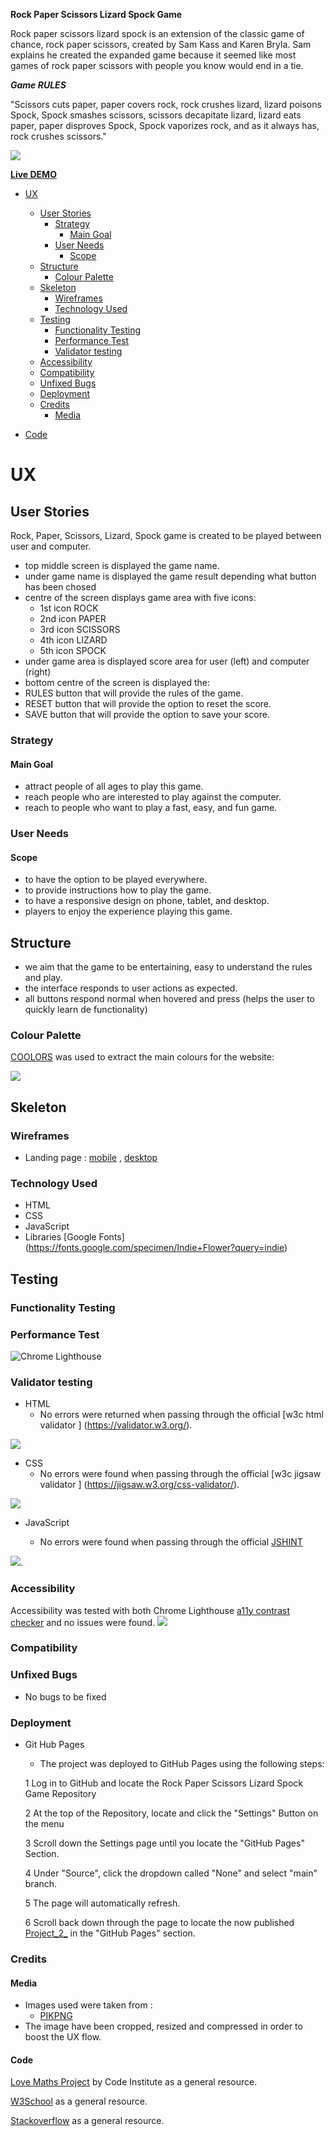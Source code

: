 **Rock Paper Scissors Lizard Spock Game**

Rock paper scissors lizard spock is an extension of the classic game of chance, rock paper scissors, created by Sam Kass and Karen Bryla. Sam explains he created the expanded game because it seemed like most games of rock paper scissors with people you know would end in a tie.


***Game RULES***


"Scissors cuts paper, paper covers rock, rock crushes lizard, lizard poisons Spock, Spock smashes scissors, scissors decapitate lizard, lizard eats paper, paper disproves Spock, Spock vaporizes rock, and as it always has, rock crushes scissors."

 ![](assets/images/preview.png)


**[Live DEMO]( http://stefancucuta.github.io/Project_2_/)**


- [UX](#ux) 
  - [User Stories](#user-stories)
    - [Strategy](#strategy)
      - [Main Goal](#main-goal)
    - [User Needs](#user-needs)
      - [Scope](#scope)
  - [Structure](#structure)
      - [Colour Palette](#colour-palette)
  - [Skeleton](#skeleton)
      - [Wireframes](#wireframes)
    - [Technology Used](#technology-used)
  - [Testing](#testing)
    - [Functionality Testing](#functionality-testing)
    - [Performance Test](#performance-test)
    - [Validator testing](#validator-testing)
  - [Accessibility](#accessibility)
  - [Compatibility](#compatibility)
  - [Unfixed Bugs](#unfixed-bugs)
  - [Deployment](#deployment)
  - [Credits](#credits)
      - [Media](#media)


- [Code](#code)


# UX
## User Stories

Rock, Paper, Scissors, Lizard, Spock game is created to be played between user and computer.

- top middle screen is displayed the game name. 
- under game name is displayed the game result depending what button has been chosed
- centre of the screen displays game area with five icons:  
  - 1st icon ROCK
  - 2nd icon PAPER
  - 3rd icon SCISSORS
  - 4th icon LIZARD
  - 5th icon SPOCK
 - under game area is displayed score area for user (left) and computer (right)
 - bottom centre of the screen is displayed the:
 - RULES button that will provide the rules of the game.
 - RESET button that will provide the option to reset the score.
 - SAVE button that will provide the option to save your score.

### Strategy

#### Main Goal
- attract people of all ages to play this game. 
- reach people who are interested to play against the computer.
- reach to people who want to play a fast, easy, and fun game.

### User Needs
#### Scope

- to have the option to be played everywhere.
- to provide instructions how to play the game.
- to have a responsive design on phone, tablet, and desktop.
- players to enjoy the experience playing this game.


## Structure
 - we aim that the game to be entertaining, easy to understand the rules and play. 
 - the interface responds to user actions as expected. 
 - all buttons respond normal when hovered and press (helps the user to quickly learn de functionality)
  
### Colour Palette 

  [COOLORS]( https://coolors.co) was used to extract the main colours for the website:
  
  ![](assets/images/colors.png)


  ## Skeleton
### Wireframes 
 
- Landing page :  [mobile](assets/images/desktop.png) , [desktop](assets/images/mobile.png)

### Technology Used 
- HTML
- CSS
- JavaScript
- Libraries [Google Fonts] (https://fonts.google.com/specimen/Indie+Flower?query=indie)

## Testing


### Functionality Testing
### Performance Test 
  ![Chrome Lighthouse](assets/images/screen/lighthouse.png)

  
### Validator testing
  * HTML
    - No errors were returned when passing through the   official [w3c html validator ] (https://validator.w3.org/).
  
  ![](assets/images/htmll.png)

  * CSS
    - No errors were found when passing through the official [w3c jigsaw validator ] (https://jigsaw.w3.org/css-validator/).
   
   ![](assets/images/css.png)

  * JavaScript
  
    - No errors were found when passing through the official [JSHINT](https://jshint.com/)
  
  ![](assets/images/js.png).

  ### Accessibility

  Accessibility was tested with both Chrome Lighthouse [a11y contrast checker](https://color.a11y.com/)  and no issues were found. ![](assets/images/a11y.png)


  
### Compatibility
  ### Unfixed Bugs
  - No bugs to be fixed

  ### Deployment

- Git Hub Pages
  
  - The project was deployed to GitHub Pages using the following steps:

   1 Log in to GitHub and locate the Rock Paper Scissors Lizard Spock Game Repository

   2 At the top of the Repository, locate and click the "Settings" Button on the menu

  3 Scroll down the Settings page until you locate the "GitHub Pages" Section.

  4 Under "Source", click the dropdown called "None" and select "main" branch.

  5 The page will automatically refresh.

  6 Scroll back down through the page to locate the now published [Project_2_]( https://stefancucuta.github.io/Project_2_/) in the "GitHub Pages" section.

### Credits
  
#### Media
   - Images used were taken from :
     - [PIKPNG]( https://www.pikpng.com/pngvi/Jhxmoi_pierre-ciseaux-feuille-lzard-spock-aligned-rock-paper/)
  - The image have been cropped, resized and compressed in order to boost the UX flow.
  
#### Code
[Love Maths Project](https://learn.codeinstitute.net/courses/course-v1:CodeInstitute+LM101+2021_T1/courseware/2d651bf3f23e48aeb9b9218871912b2e/234519d86b76411aa181e76a55dabe70/) by Code Institute as a general resource.

[W3School](https://www.w3schools.com/) as a general resource.

[Stackoverflow](https://stackoverflow.com/) as a general resource.



